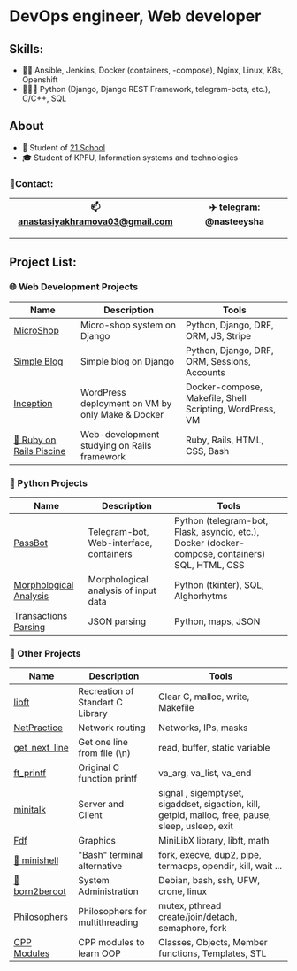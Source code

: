 # DevOps engineer, Web developer
## Skills:
  - 🙌🏻 Ansible, Jenkins, Docker (containers, -compose), Nginx, Linux, K8s, Openshift
  - 👨🏻‍💻 Python (Django, Django REST Framework, telegram-bots, etc.), C/C++, SQL

## About
  - 🌱 Student of [21 School](https://21-school.ru)
  - 🎓 Student of KPFU, Information systems and technologies

### 📱Contact:
| 📫 anastasiyakhramova03@gmail.com | ✈️ telegram: @nasteeysha |
| --- | --- |
____

## Project List:
### 🌐 Web Development Projects
| Name | Description | Tools |
| --- | --- | --- |
| [MicroShop](https://github.com/ftonita/MicroShop_on_Django) | Micro-shop system on Django | Python, Django, DRF, ORM, JS, Stripe |
| [Simple Blog](https://github.com/ftonita/Simple_Blog_on_Django) | Simple blog on Django | Python, Django, DRF, ORM, Sessions, Accounts |
| [Inception](https://github.com/ftonita/Inception) | WordPress deployment on VM by only Make & Docker | Docker-compose, Makefile, Shell Scripting, WordPress, VM |
| [🔄 Ruby on Rails Piscine](https://github.com/ftonita/Ruby-on-Rails_Piscine) | Web-development studying on Rails framework | Ruby, Rails, HTML, CSS, Bash |
### 🐍 Python Projects
| Name | Description | Tools |
| --- | --- | --- |
| [PassBot](https://github.com/ftonita/PassBot) | Telegram-bot, Web-interface, containers | Python (telegram-bot, Flask, asyncio, etc.), Docker (docker-compose, containers) SQL, HTML, CSS |
[Morphological Analysis](https://github.com/ftonita/Morphological_analysis) | Morphological analysis of input data | Python (tkinter), SQL, Alghorhytms |
| [Transactions Parsing](https://github.com/ftonita/Transactions_Parsing) | JSON parsing | Python, maps, JSON |
### 🌟 Other Projects
| Name | Description | Tools |
| --- | --- | --- |
| [libft](https://github.com/ftonita/libft)| Recreation of Standart C Library  | 	Сlear C, malloc, write, Makefile |
| [NetPractice](https://github.com/ftonita/NetPractice) | Network routing | Networks, IPs, masks |
| [get_next_line](https://github.com/ftonita/get_next_line) | Get one line from file (\n) | read, buffer, static variable |
| [ft_printf](https://github.com/ftonita/ft_printf) | Original C function printf | va_arg, va_list, va_end |
| [minitalk](https://github.com/ftonita/minitalk) | Server and Client  | signal , sigemptyset, sigaddset, sigaction, kill, getpid, malloc, free, pause, sleep, usleep, exit |
| [Fdf](https://github.com/ftonita/Fdf)| Graphics | MiniLibX library, libft, math |
| [🔄 minishell](https://github.com/yuran653/minishell)|  "Bash" terminal alternative | fork, execve, dup2, pipe, termacps, opendir, kill, wait ... |
| [🔄 born2beroot](https://github.com/ftonita/born2beroot)| System Administration | Debian, bash, ssh, UFW, crone, linux |
| [Philosophers](https://github.com/ftonita/Philosophers) | Philosophers for multithreading | mutex, pthread create/join/detach, semaphore, fork |
| [CPP Modules](https://github.com/ftonita/CPP) | CPP modules to learn OOP | Classes, Objects, Member functions, Templates, STL |
